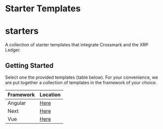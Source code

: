 # Starter Templates

# starters

A collection of starter templates that integrate Crossmark and the XRP Ledger.

## Getting Started

Select one the provided templates (table below). For your convenience, we are put together a collection of templates in the framework of your choice.

| Framework | Location                    |
| --------- | --------------------------- |
| Angular   | [Here](/templates/angular/) |
| Next      | [Here](/templates/next/)    |
| Vue       | [Here](/templates/vue/)     |
